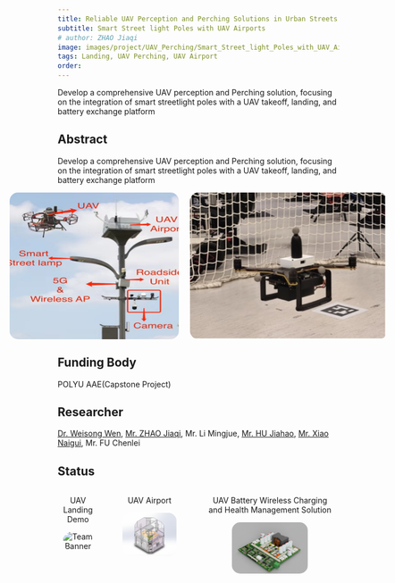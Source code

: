 ```yaml
---
title: Reliable UAV Perception and Perching Solutions in Urban Streets
subtitle: Smart Street light Poles with UAV Airports
# author: ZHAO Jiaqi
image: images/project/UAV_Perching/Smart_Street_light_Poles_with_UAV_Airports.png
tags: Landing, UAV Perching, UAV Airport
order: 
---
```


Develop a comprehensive UAV perception and Perching solution, focusing on the integration of smart streetlight poles with a UAV takeoff, landing, and battery exchange platform

## Abstract

Develop a comprehensive UAV perception and Perching solution, focusing on the integration of smart streetlight poles with a UAV takeoff, landing, and battery exchange platform
<div style="display: flex; justify-content: center; margin-bottom: 20px;">
  <img src="https://github.com/PolyU-TASLAB/polyu-taslab.github.io/raw/main/images/project/UAV_Perching/Smart_Street_light_Poles_with_UAV_Airports.png" alt="Team Banner" 
       style="width: 60%; height: auto; object-fit: cover; max-width: 600px; margin: 0 10px; border-radius: 15px;">
  <img src="https://github.com/PolyU-TASLAB/polyu-taslab.github.io/raw/main/images/project/UAV_Perching/Perching_UAV_Flight.jpg" alt="Perching UAV Flight" 
       style="width: 70%; height: auto; object-fit: cover; max-width: 600px; margin: 0 10px; border-radius: 15px;">
</div>

## Funding Body

POLYU AAE(Capstone Project) 

## Researcher

[Dr. Weisong Wen](https://polyu-taslab.github.io/members/Wen_Weisong.html), [Mr. ZHAO Jiaqi](https://polyu-taslab.github.io/members/ZHAO_Jiaqi.html), Mr. Li Mingjue, [Mr. HU Jiahao](https://polyu-taslab.github.io/members/hujiahao.html), [Mr. Xiao Naigui](https://polyu-taslab.github.io/members/Xiao_Naigui.html), Mr. FU Chenlei
## Status
<div style="display: flex; justify-content: center; margin-bottom: 20px;">
  <div style="text-align: center; margin: 0 10px;">
    <p>UAV Landing Demo</p>
    <img src="https://github.com/PolyU-TASLAB/polyu-taslab.github.io/raw/main/images/project/UAV_Perching/compressed_landing_successful.gif" alt="Team Banner" 
         style="width: 60%; height: auto; object-fit: cover; max-width: 600px; border-radius: 15px;">
  </div>
  <div style="text-align: center; margin: 0 10px;">
    <p>UAV Airport</p>
    <img src="https://github.com/PolyU-TASLAB/polyu-taslab.github.io/raw/main/images/project/UAV_Perching/UAV_Airport.png" alt="Team Banner" 
         style="width: 60%; height: auto; object-fit: cover; max-width: 600px; border-radius: 15px;">
  </div>
  <div style="text-align: center; margin: 0 10px;">
    <p>UAV Battery Wireless Charging and Health Management Solution</p>
    <img src="https://github.com/PolyU-TASLAB/polyu-taslab.github.io/raw/main/images/project/UAV_Perching/Power_Distribution_Board.png" alt="Team Banner" 
         style="width: 60%; height: auto; object-fit: cover; max-width: 600px; border-radius: 15px;">
  </div>
</div>
